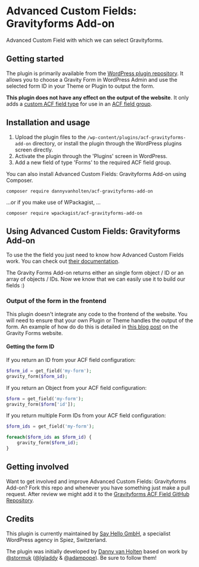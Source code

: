 # Advanced Custom Fields: Gravityforms Add-on

Advanced Custom Field with which we can select Gravityforms.

## Getting started

The plugin is primarily available from the [WordPress plugin repository](http://www.wordpress.org/plugins/acf-gravityforms-add-on). It allows you to choose a Gravity Form in WordPress Admin and use the selected form ID in your Theme or Plugin to output the form.

**This plugin does not have any effect on the output of the website**. It only adds a [custom ACF field type](https://www.advancedcustomfields.com/resources/creating-a-new-field-type/) for use in an [ACF field group](https://www.advancedcustomfields.com/resources/creating-a-field-group/).

## Installation and usage

1. Upload the plugin files to the `/wp-content/plugins/acf-gravityforms-add-on` directory, or install the plugin through the WordPress plugins screen directly.
2. Activate the plugin through the 'Plugins' screen in WordPress.
3. Add a new field of type 'Forms' to the required ACF field group.

You can also install Advanced Custom Fields: Gravityforms Add-on using Composer.

`composer require dannyvanholten/acf-gravityforms-add-on`

…or if you make use of WPackagist, …

`composer require wpackagist/acf-gravityforms-add-on`

## Using Advanced Custom Fields: Gravityforms Add-on

To use the the field you just need to know how Advanced Custom Fields work. You can check out [their documentation](https://www.advancedcustomfields.com/resources/).

The Gravity Forms Add-on returns either an single form object / ID or an array of objects / IDs.
Now we know that we can easily use it to build our fields :)

### Output of the form in the frontend

This plugin doesn't integrate any code to the frontend of the website. You will need to ensure that 
your own Plugin or Theme handles the output of the form. An example of how do do this is detailed in 
[this blog post](https://www.gravityforms.com/blog/embed-forms-using-code/) on the Gravity Forms website.

#### Getting the form ID

If you return an ID from your ACF field configuration:

```php
$form_id = get_field('my-form');
gravity_form($form_id);
```

If you return an Object from your ACF field configuration:

```php
$form = get_field('my-form');
gravity_form($form['id']);
```

If you return multiple Form IDs from your ACF field configuration:

```php
$form_ids = get_field('my-form');

foreach($form_ids as $form_id) {
    gravity_form($form_id);
}
```

## Getting involved

Want to get involved and improve Advanced Custom Fields: Gravityforms Add-on? Fork this repo and whenever you have something just make a pull request. After review we might add it to the [Gravityforms ACF Field GitHub Repository](https://github.com/DannyvanHolten/acf-gravityforms-add-on).

## Credits

This plugin is currently maintained by [Say Hello GmbH](https://sayhello.ch/), a specialist WordPress agency in Spiez, Switzerland.

The plugin was initially developed by [Danny van Holten](https://github.com/DannyvanHolten) based on work by [@stormuk](https://github.com/stormuk/Gravity-Forms-ACF-Field) ([@lgladdy](https://github.com/lgladdy) & [@adampope](https://github.com/adampope)). Be sure to follow them!
